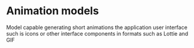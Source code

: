# Animation models

Model capable generating short animations the application user interface such is icons or other interface components in formats such as Lottie and GIF



